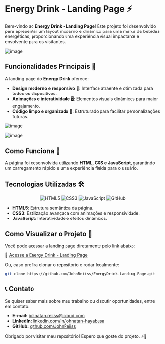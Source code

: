 # Energy Drink - Landing Page ⚡

Bem-vindo ao **Energy Drink - Landing Page**! Este projeto foi desenvolvido para apresentar um layout moderno e dinâmico para uma marca de bebidas energéticas, proporcionando uma experiência visual impactante e envolvente para os visitantes.

![image](https://github.com/user-attachments/assets/0fcfbdae-43ad-4be2-b6a6-6a7524002704)


## Funcionalidades Principais 🎯

A landing page do **Energy Drink** oferece:

- **Design moderno e responsivo** 🎨: Interface atraente e otimizada para todos os dispositivos.  
- **Animações e interatividade** 🖥️: Elementos visuais dinâmicos para maior engajamento.  
- **Código limpo e organizado** 📜: Estruturado para facilitar personalizações futuras.  

![image](https://github.com/user-attachments/assets/efa2bb84-c97f-4800-bf3f-124bba06cbc7)

![image](https://github.com/user-attachments/assets/54d10ed0-5cc0-42c5-b470-d27b635bef3f)




## Como Funciona 🚀

A página foi desenvolvida utilizando **HTML, CSS e JavaScript**, garantindo um carregamento rápido e uma experiência fluida para o usuário.

## Tecnologias Utilizadas 🛠️
<div align="center"> <img src="https://img.shields.io/badge/HTML5-E34F26?style=for-the-badge&logo=html5&logoColor=white" alt="HTML5"> <img src="https://img.shields.io/badge/CSS3-1572B6?style=for-the-badge&logo=css3&logoColor=white" alt="CSS3"> <img src="https://img.shields.io/badge/JavaScript-F7DF1E?style=for-the-badge&logo=javascript&logoColor=black" alt="JavaScript"> <img src="https://img.shields.io/badge/GitHub-100000?style=for-the-badge&logo=github&logoColor=white" alt="GitHub"> </div>

- **HTML5**: Estrutura semântica da página.  
- **CSS3**: Estilização avançada com animações e responsividade.  
- **JavaScript**: Interatividade e efeitos dinâmicos.  

## Como Visualizar o Projeto 👀

Você pode acessar a landing page diretamente pelo link abaixo:

🔗 [Acesse a Energy Drink - Landing Page](https://johnreiiss.github.io/EnergyDrink-Landing-Page/)

Ou, caso prefira clonar o repositório e rodar localmente:

```bash
git clone https://github.com/JohnReiiss/EnergyDrink-Landing-Page.git
```

## 📞 Contato  

Se quiser saber mais sobre meu trabalho ou discutir oportunidades, entre em contato:  

- **E-mail:** johnatan.reiiss@icloud.com  
- **LinkedIn:** [linkedin.com/in/johnatan-hayabusa](https://www.linkedin.com/in/johnatan-hayabusa)  
- **GitHub:** [github.com/JohnReiiss](https://github.com/JohnReiiss)  

Obrigado por visitar meu repositório! Espero que goste do projeto. ⚡🚀  
